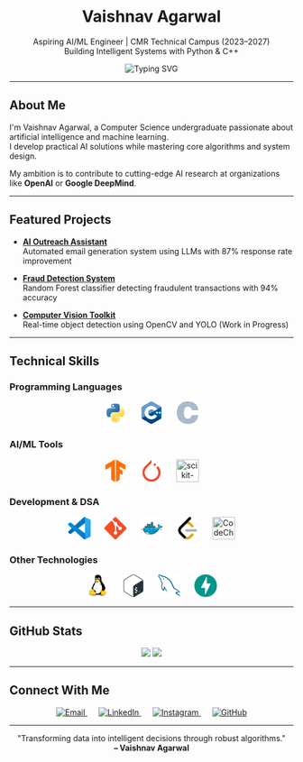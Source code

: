 <h1 align="center">Vaishnav Agarwal</h1>

<p align="center">
  Aspiring AI/ML Engineer | CMR Technical Campus (2023–2027)<br>
  Building Intelligent Systems with Python & C++
</p>

<p align="center">
  <img src="https://readme-typing-svg.herokuapp.com?font=Fira+Code&weight=500&size=22&pause=1000&color=1F6FEB&center=true&vCenter=true&width=600&lines=AI+%2F+ML+Developer;Python+%7C+C%2B%2B+Programmer;Data+Science+%7C+Machine+Learning" alt="Typing SVG" />
</p>

---

## About Me

I'm Vaishnav Agarwal, a Computer Science undergraduate passionate about artificial intelligence and machine learning.  
I develop practical AI solutions while mastering core algorithms and system design.

My ambition is to contribute to cutting-edge AI research at organizations like **OpenAI** or **Google DeepMind**.

---

## Featured Projects

- **[AI Outreach Assistant](https://github.com/Vaishnav00769/automated_AI_outreach)**  
  Automated email generation system using LLMs with 87% response rate improvement

- **[Fraud Detection System](https://github.com/Vaishnav00769/Fraud-Detection-System)**  
  Random Forest classifier detecting fraudulent transactions with 94% accuracy

- **[Computer Vision Toolkit](https://github.com/Vaishnav00769/)**  
  Real-time object detection using OpenCV and YOLO (Work in Progress)

---

## Technical Skills

### Programming Languages
<p align="center">
  <img src="https://raw.githubusercontent.com/devicons/devicon/master/icons/python/python-original.svg" title="Python" width="40" height="40" style="margin: 0 10px;"/>
  <img src="https://raw.githubusercontent.com/devicons/devicon/master/icons/cplusplus/cplusplus-original.svg" title="C++" width="40" height="40" style="margin: 0 10px;"/>
  <img src="https://raw.githubusercontent.com/devicons/devicon/master/icons/c/c-original.svg" title="C" width="40" height="40" style="margin: 0 10px;"/>
</p>

### AI/ML Tools
<p align="center">
  <img src="https://raw.githubusercontent.com/devicons/devicon/master/icons/tensorflow/tensorflow-original.svg" title="TensorFlow" width="40" height="40" style="margin: 0 10px;"/>
  <img src="https://raw.githubusercontent.com/devicons/devicon/master/icons/pytorch/pytorch-original.svg" title="PyTorch" width="40" height="40" style="margin: 0 10px;"/>
  <img src="https://upload.wikimedia.org/wikipedia/commons/0/05/Scikit_learn_logo_small.svg" title="scikit-learn" width="40" height="40" style="margin: 0 10px;"/>
</p>

### Development & DSA
<p align="center">
  <img src="https://raw.githubusercontent.com/devicons/devicon/master/icons/vscode/vscode-original.svg" title="VSCode" width="40" height="40" style="margin: 0 10px;"/>
  <img src="https://raw.githubusercontent.com/devicons/devicon/master/icons/git/git-original.svg" title="Git" width="40" height="40" style="margin: 0 10px;"/>
  <img src="https://raw.githubusercontent.com/devicons/devicon/master/icons/docker/docker-original.svg" title="Docker" width="40" height="40" style="margin: 0 10px;"/>
  <img src="https://raw.githubusercontent.com/devicons/devicon/master/icons/leetcode/leetcode-original.svg" title="LeetCode" width="40" height="40" style="margin: 0 10px;"/>
  <img src="https://cdn.iconscout.com/icon/free/png-256/free-codechef-3521603-2945001.png" title="CodeChef" width="40" height="40" style="margin: 0 10px;"/>
</p>

### Other Technologies
<p align="center">
  <img src="https://raw.githubusercontent.com/devicons/devicon/master/icons/linux/linux-original.svg" title="Linux" width="40" height="40" style="margin: 0 10px;"/>
  <img src="https://raw.githubusercontent.com/devicons/devicon/master/icons/bash/bash-original.svg" title="Bash" width="40" height="40" style="margin: 0 10px;"/>
  <img src="https://raw.githubusercontent.com/devicons/devicon/master/icons/mysql/mysql-original.svg" title="MySQL" width="40" height="40" style="margin: 0 10px;"/>
  <img src="https://raw.githubusercontent.com/devicons/devicon/master/icons/fastapi/fastapi-original.svg" title="FastAPI" width="40" height="40" style="margin: 0 10px;"/>
</p>

---

## GitHub Stats

<p align="center">
  <img src="https://github-readme-stats.vercel.app/api?username=Vaishnav00769&show_icons=true&theme=radical" width="49%" />
  <img src="https://github-readme-streak-stats.herokuapp.com?user=Vaishnav00769&theme=radical" width="49%" />
</p>

---

## Connect With Me

<p align="center">
  <a href="agarwalvaishnav007@gmail.com" style="margin: 0 10px;">
    <img src="https://cdn-icons-png.flaticon.com/512/732/732200.png" alt="Email" width="40" height="40"/>
  </a>
  <a href="https://www.linkedin.com/in/vaishnav-agarwal-9498542b0/" style="margin: 0 10px;">
    <img src="https://cdn-icons-png.flaticon.com/512/174/174857.png" alt="LinkedIn" width="40" height="40"/>
  </a>
  <a href="https://www.instagram.com/vaish_007_/" style="margin: 0 10px;">
    <img src="https://cdn-icons-png.flaticon.com/512/2111/2111463.png" alt="Instagram" width="40" height="40"/>
  </a>
  <a href="https://github.com/Vaishnav00769" style="margin: 0 10px;">
    <img src="https://cdn-icons-png.flaticon.com/512/733/733553.png" alt="GitHub" width="40" height="40"/>
  </a>
</p>

---

<p align="center">
  "Transforming data into intelligent decisions through robust algorithms."<br>
  <b>– Vaishnav Agarwal</b>
</p>
